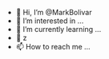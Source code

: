 - 👋 Hi, I’m @MarkBolivar
- 👀 I’m interested in ...
- 🌱 I’m currently learning ...
- 💞️ z
- 📫 How to reach me ...

<!---
MarkBolivar/MarkBolivar is a ✨ special ✨ repository because its `README.md` (this file) appears on your GitHub profile.
You can click the Preview link to take a look at your changes.
--->
